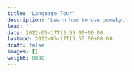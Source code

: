 ```yaml
---
title: 'Language Tour'
description: 'Learn how to use pomsky.'
lead: ''
date: 2022-05-17T13:55:00+00:00
lastmod: 2022-05-17T13:55:00+00:00
draft: false
images: []
weight: 8000
---
```

